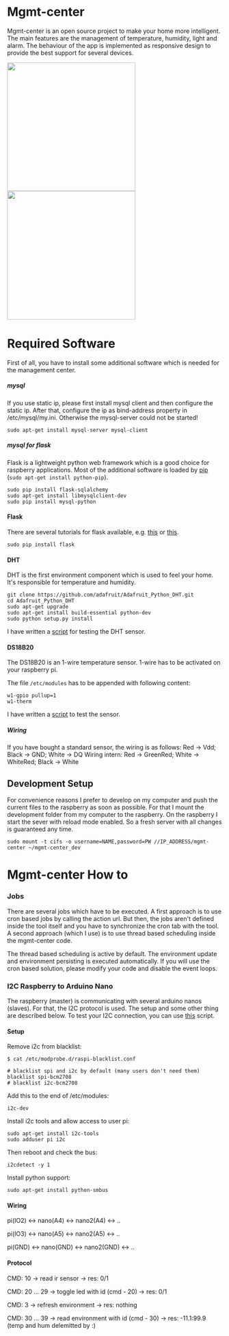 Mgmt-center
===

Mgmt-center is an open source project to make your home more intelligent. The main features are the management of temperature, humidity, light and alarm. The behaviour of the app is implemented as responsive design to provide the best support for several devices.

<img src="https://raw.githubusercontent.com/fhopeman/mgmt-center/master/docs/images/light.jpg" width="300"/>
<img src="https://raw.githubusercontent.com/fhopeman/mgmt-center/master/docs/images/alarm.jpg" width="300"/>

# Required Software

First of all, you have to install some additional software which is needed for the management center.

##### mysql

If you use static ip, please first install mysql client and then configure the static ip. After that, configure the ip as bind-address property in /etc/mysql/my.ini. Otherwise the mysql-server could not be started!

`sudo apt-get install mysql-server mysql-client`

##### mysql for flask

Flask is a lightweight python web framework which is a good choice for raspberry applications. Most of the additional software is loaded by [pip](https://pypi.python.org/pypi/pip) (`sudo apt-get install python-pip`).

```
sudo pip install flask-sqlalchemy
sudo apt-get install libmysqlclient-dev
sudo pip install mysql-python
```

#### Flask

There are several tutorials for flask available, e.g. [this](http://blog.miguelgrinberg.com/post/the-flask-mega-tutorial-part-i-hello-world) or [this](http://flask.pocoo.org).

`sudo pip install flask`

#### DHT

DHT is the first environment component which is used to feel your home. It's responsible for temperature and humidity.

```
git clone https://github.com/adafruit/Adafruit_Python_DHT.git
cd Adafruit_Python_DHT
sudo apt-get upgrade
sudo apt-get install build-essential python-dev
sudo python setup.py install
```

I have written a [script](https://github.com/fhopeman/mgmt-center/tree/master/scripts/readTempHumDHT22.py) for testing the DHT sensor.

#### DS18B20

The DS18B20 is an 1-wire temperature sensor. 1-wire has to be activated on your raspberry pi.

The file `/etc/modules` has to be appended with following content:

```
w1-gpio pullup=1
w1-therm
```

I have written a [script](https://github.com/fhopeman/mgmt-center/tree/master/scripts/readTempDS18B20.py) to test the sensor.

##### Wiring
If you have bought a standard sensor, the wiring is as follows:
Red -> Vdd; Black -> GND; White -> DQ
Wiring intern: Red -> GreenRed; White -> WhiteRed; Black -> White

## Development Setup

For convenience reasons I prefer to develop on my computer and push the current files to the raspberry as soon as possible. For that I mount the development folder from my computer to the raspberry. On the raspberry I start the sever with reload mode enabled. So a fresh server with all changes is guaranteed any time.

`sudo mount -t cifs -o username=NAME,password=PW //IP_ADDRESS/mgmt-center ~/mgmt-center_dev`

# Mgmt-center How to

### Jobs

There are several jobs which have to be executed. A first approach is to use cron based jobs by calling the action url. But then, the jobs aren't defined inside the tool itself and you have to synchronize the cron tab with the tool. A second approach (which I use) is to use thread based scheduling inside the mgmt-center code.

The thread based scheduling is active by default. The environment update and environment persisting is executed automatically. If you will use the cron based solution, please modify your code and disable the event loops.

### I2C Raspberry to Arduino Nano

The raspberry (master) is communicating with several arduino nanos (slaves). For that, the I2C protocol is used. The setup and some other thing are described below. To test your I2C connection, you can use [this](https://github.com/fhopeman/mgmt-center/tree/master/scripts/i2cCommandLine.py) script.

#### Setup

Remove i2c from blacklist:

```
$ cat /etc/modprobe.d/raspi-blacklist.conf

# blacklist spi and i2c by default (many users don't need them)
blacklist spi-bcm2708
# blacklist i2c-bcm2708
```

Add this to the end of /etc/modules: 

`i2c-dev`

Install i2c tools and allow access to user pi:

```
sudo apt-get install i2c-tools
sudo adduser pi i2c
```

Then reboot and check the bus:

`i2cdetect -y 1`

Install python support:

`sudo apt-get install python-smbus`

#### Wiring

pi(IO2) <-> nano(A4) <-> nano2(A4) <-> ..

pi(IO3) <-> nano(A5) <-> nano2(A5) <-> ..

pi(GND) <-> nano(GND) <-> nano2(GND) <-> ..

#### Protocol

CMD: 10 -> read ir sensor -> res: 0/1

CMD: 20 ... 29 -> toggle led with id (cmd - 20) -> res: 0/1

CMD: 3 -> refresh environment -> res: nothing

CMD: 30 ... 39 -> read environment with id (cmd - 30) -> res: -11.1:99.9 (temp and hum delemitted by :)
